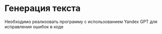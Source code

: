 # Генерация текста

Необходимо реализовать программу с использованием Yandex GPT для исправления ошибок в коде